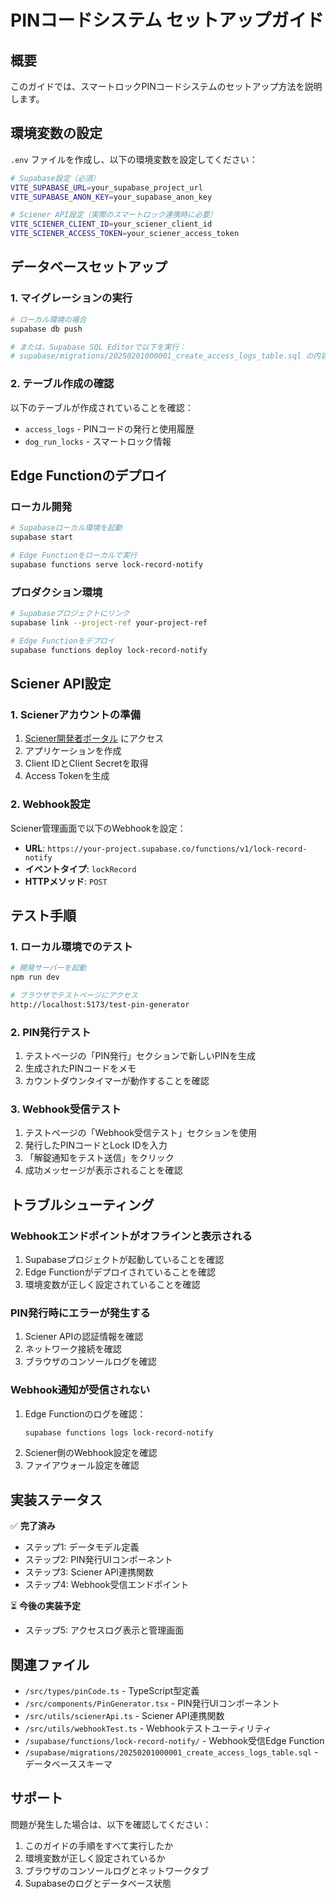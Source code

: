 # PINコードシステム セットアップガイド

## 概要

このガイドでは、スマートロックPINコードシステムのセットアップ方法を説明します。

## 環境変数の設定

`.env` ファイルを作成し、以下の環境変数を設定してください：

```bash
# Supabase設定（必須）
VITE_SUPABASE_URL=your_supabase_project_url
VITE_SUPABASE_ANON_KEY=your_supabase_anon_key

# Sciener API設定（実際のスマートロック連携時に必要）
VITE_SCIENER_CLIENT_ID=your_sciener_client_id
VITE_SCIENER_ACCESS_TOKEN=your_sciener_access_token
```

## データベースセットアップ

### 1. マイグレーションの実行

```bash
# ローカル環境の場合
supabase db push

# または、Supabase SQL Editorで以下を実行：
# supabase/migrations/20250201000001_create_access_logs_table.sql の内容をコピー&ペースト
```

### 2. テーブル作成の確認

以下のテーブルが作成されていることを確認：
- `access_logs` - PINコードの発行と使用履歴
- `dog_run_locks` - スマートロック情報

## Edge Functionのデプロイ

### ローカル開発

```bash
# Supabaseローカル環境を起動
supabase start

# Edge Functionをローカルで実行
supabase functions serve lock-record-notify
```

### プロダクション環境

```bash
# Supabaseプロジェクトにリンク
supabase link --project-ref your-project-ref

# Edge Functionをデプロイ
supabase functions deploy lock-record-notify
```

## Sciener API設定

### 1. Scienerアカウントの準備

1. [Sciener開発者ポータル](https://open.sciener.com) にアクセス
2. アプリケーションを作成
3. Client IDとClient Secretを取得
4. Access Tokenを生成

### 2. Webhook設定

Sciener管理画面で以下のWebhookを設定：

- **URL**: `https://your-project.supabase.co/functions/v1/lock-record-notify`
- **イベントタイプ**: `lockRecord`
- **HTTPメソッド**: `POST`

## テスト手順

### 1. ローカル環境でのテスト

```bash
# 開発サーバーを起動
npm run dev

# ブラウザでテストページにアクセス
http://localhost:5173/test-pin-generator
```

### 2. PIN発行テスト

1. テストページの「PIN発行」セクションで新しいPINを生成
2. 生成されたPINコードをメモ
3. カウントダウンタイマーが動作することを確認

### 3. Webhook受信テスト

1. テストページの「Webhook受信テスト」セクションを使用
2. 発行したPINコードとLock IDを入力
3. 「解錠通知をテスト送信」をクリック
4. 成功メッセージが表示されることを確認

## トラブルシューティング

### Webhookエンドポイントがオフラインと表示される

1. Supabaseプロジェクトが起動していることを確認
2. Edge Functionがデプロイされていることを確認
3. 環境変数が正しく設定されていることを確認

### PIN発行時にエラーが発生する

1. Sciener APIの認証情報を確認
2. ネットワーク接続を確認
3. ブラウザのコンソールログを確認

### Webhook通知が受信されない

1. Edge Functionのログを確認：
   ```bash
   supabase functions logs lock-record-notify
   ```
2. Sciener側のWebhook設定を確認
3. ファイアウォール設定を確認

## 実装ステータス

✅ **完了済み**
- ステップ1: データモデル定義
- ステップ2: PIN発行UIコンポーネント
- ステップ3: Sciener API連携関数
- ステップ4: Webhook受信エンドポイント

⏳ **今後の実装予定**
- ステップ5: アクセスログ表示と管理画面

## 関連ファイル

- `/src/types/pinCode.ts` - TypeScript型定義
- `/src/components/PinGenerator.tsx` - PIN発行UIコンポーネント
- `/src/utils/scienerApi.ts` - Sciener API連携関数
- `/src/utils/webhookTest.ts` - Webhookテストユーティリティ
- `/supabase/functions/lock-record-notify/` - Webhook受信Edge Function
- `/supabase/migrations/20250201000001_create_access_logs_table.sql` - データベーススキーマ

## サポート

問題が発生した場合は、以下を確認してください：
1. このガイドの手順をすべて実行したか
2. 環境変数が正しく設定されているか
3. ブラウザのコンソールログとネットワークタブ
4. Supabaseのログとデータベース状態
